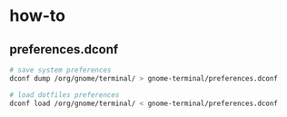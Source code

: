 # how-to

## preferences.dconf

```bash
# save system preferences
dconf dump /org/gnome/terminal/ > gnome-terminal/preferences.dconf

# load dotfiles preferences
dconf load /org/gnome/terminal/ < gnome-terminal/preferences.dconf
```
